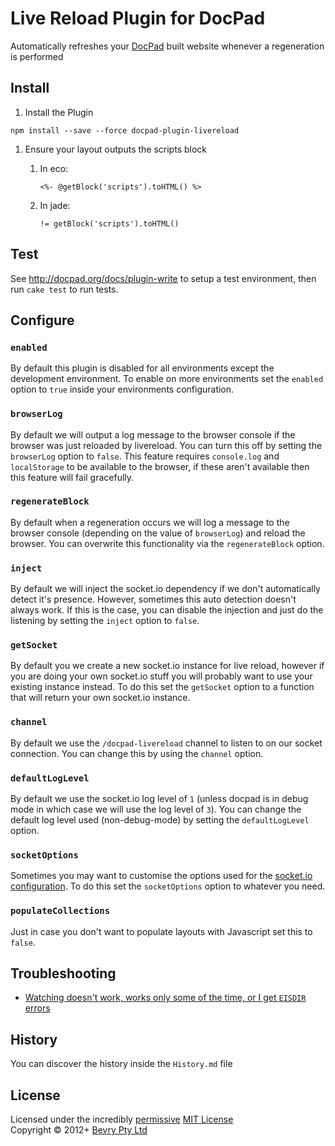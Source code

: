 # Live Reload Plugin for DocPad
Automatically refreshes your [DocPad](https://docpad.org) built website whenever a regeneration is performed



## Install

1. Install the Plugin

  ```
  npm install --save --force docpad-plugin-livereload
  ```

1. Ensure your layout outputs the scripts block

	1. In eco:
		
		```
		<%- @getBlock('scripts').toHTML() %>
		```
	  
	1. In jade:

		``` jade
		!= getBlock('scripts').toHTML()
		```


## Test

See http://docpad.org/docs/plugin-write to setup a test environment, then run `cake test` to run tests.

## Configure

### `enabled`
By default this plugin is disabled for all environments except the development environment. To enable on more environments set the `enabled` option to `true` inside your environments configuration.

### `browserLog`
By default we will output a log message to the browser console if the browser was just reloaded by livereload. You can turn this off by setting the `browserLog` option to `false`. This feature requires `console.log` and `localStorage` to be available to the browser, if these aren't available then this feature will fail gracefully.

### `regenerateBlock`
By default when a regeneration occurs we will log a message to the browser console (depending on the value of `browserLog`) and reload the browser. You can overwrite this functionality via the `regenerateBlock` option. 

### `inject`
By default we will inject the socket.io dependency if we don't automatically detect it's presence. However, sometimes this auto detection doesn't always work. If this is the case, you can disable the injection and just do the listening by setting the `inject` option to `false`.

### `getSocket`
By default you we create a new socket.io instance for live reload, however if you are doing your own socket.io stuff you will probably want to use your existing instance instead. To do this set the `getSocket` option to a function that will return your own socket.io instance.

### `channel`
By default we use the `/docpad-livereload` channel to listen to on our socket connection. You can change this by using the `channel` option.

### `defaultLogLevel`
By default we use the socket.io log level of `1` (unless docpad is in debug mode in which case we will use the log level of `3`). You can change the default log level used (non-debug-mode) by setting the `defaultLogLevel` option.

### `socketOptions`
Sometimes you may want to customise the options used for the [socket.io configuration](https://github.com/LearnBoost/Socket.IO/wiki/Configuring-Socket.IO). To do this set the `socketOptions` option to whatever you need.

### `populateCollections`
Just in case you don't want to populate layouts with Javascript set this to
`false`.


## Troubleshooting

- [Watching doesn't work, works only some of the time, or I get `EISDIR` errors](http://docpad.org/docs/troubleshoot#watching-doesn-t-work-works-only-some-of-the-time-or-i-get-eisdir-errors)


## History
You can discover the history inside the `History.md` file


## License
Licensed under the incredibly [permissive](http://en.wikipedia.org/wiki/Permissive_free_software_licence) [MIT License](http://creativecommons.org/licenses/MIT/)
<br/>Copyright &copy; 2012+ [Bevry Pty Ltd](http://bevry.me)
